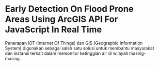 # Early Detection On Flood Prone Areas Using ArcGIS API For JavaScript In Real Time
Penerapan IOT (Internet Of Things) dan GIS (Geographic Information System) digunakan sebagai salah satu solusi untuk membantu masyarakat dan instansi terkait dalam memonitor ketinggian air di wilayah masing-masing.

